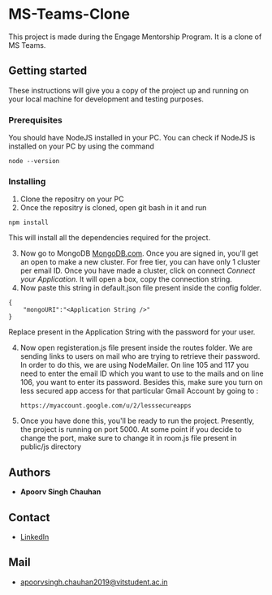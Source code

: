 # MS-Teams-Clone
This project is made during the Engage Mentorship Program. It is a clone of MS Teams.

## Getting started

These instructions will give you a copy of the project up and running on your local machine for development and testing purposes. 

### Prerequisites

You should have NodeJS installed in your PC. You can check if NodeJS is installed on your PC by using the command
```
node --version
```

### Installing

1. Clone the repositry on your PC 
2. Once the repositry is cloned, open git bash in it and run
```
npm install
```
This will install all the dependencies required for the project.

3. Now go to MongoDB [MongoDB.com](http://mongodb.com/). Once you are signed in, you'll get an open to make a new cluster. For free tier, you can have only 1 cluster per email ID.
Once you have made a cluster, click on connect *Connect your Application*. It will open a box, copy the connection string.
4. Now paste this string in default.json file present inside the config folder.
```
{
    "mongoURI":"<Application String />"
}
```
Replace <password> present in the Application String with the password for your user. 

4. Now open registeration.js file present inside the routes folder. We are sending links to users on mail who are trying to retrieve their password. In order to do this,
we are using NodeMailer. On line 105 and 117 you need to enter the email ID which you want to use to the mails and on line 106, you want to enter its password. Besides this,
make sure you turn on less secured app access for that particular Gmail Account by going to :
    ```
    https://myaccount.google.com/u/2/lesssecureapps
    ```
    

5. Once you have done this, you'll be ready to run the project. Presently, the project is running on port 5000. At some point if you decide to change the port, make sure 
to change it in room.js file present in public/js directory

## Authors
- **Apoorv Singh Chauhan**

## Contact
- [LinkedIn](https://www.linkedin.com/in/apoorv-singh-chauhan-b82ba91a0/)

## Mail
- apoorvsingh.chauhan2019@vitstudent.ac.in
